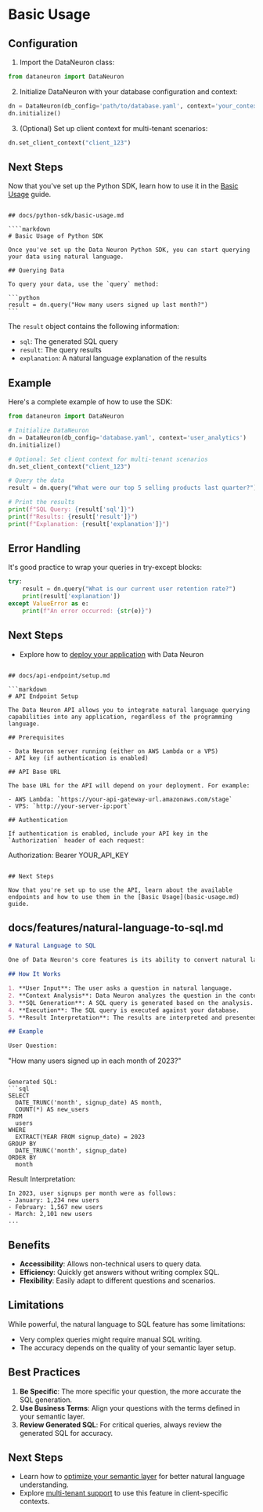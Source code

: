# Basic Usage

## Configuration

1. Import the DataNeuron class:

```python
from dataneuron import DataNeuron
```

2. Initialize DataNeuron with your database configuration and context:

```python
dn = DataNeuron(db_config='path/to/database.yaml', context='your_context_name')
dn.initialize()
```

3. (Optional) Set up client context for multi-tenant scenarios:

```python
dn.set_client_context("client_123")
```

## Next Steps

Now that you've set up the Python SDK, learn how to use it in the [Basic Usage](basic-usage.md) guide.

`````

## docs/python-sdk/basic-usage.md

````markdown
# Basic Usage of Python SDK

Once you've set up the Data Neuron Python SDK, you can start querying your data using natural language.

## Querying Data

To query your data, use the `query` method:

```python
result = dn.query("How many users signed up last month?")
```
`````

The `result` object contains the following information:

- `sql`: The generated SQL query
- `result`: The query results
- `explanation`: A natural language explanation of the results

## Example

Here's a complete example of how to use the SDK:

```python
from dataneuron import DataNeuron

# Initialize DataNeuron
dn = DataNeuron(db_config='database.yaml', context='user_analytics')
dn.initialize()

# Optional: Set client context for multi-tenant scenarios
dn.set_client_context("client_123")

# Query the data
result = dn.query("What were our top 5 selling products last quarter?")

# Print the results
print(f"SQL Query: {result['sql']}")
print(f"Results: {result['result']}")
print(f"Explanation: {result['explanation']}")
```

## Error Handling

It's good practice to wrap your queries in try-except blocks:

```python
try:
    result = dn.query("What is our current user retention rate?")
    print(result['explanation'])
except ValueError as e:
    print(f"An error occurred: {str(e)}")
```

## Next Steps

- Explore how to [deploy your application](../deployment/aws-lambda.md) with Data Neuron

````

## docs/api-endpoint/setup.md

```markdown
# API Endpoint Setup

The Data Neuron API allows you to integrate natural language querying capabilities into any application, regardless of the programming language.

## Prerequisites

- Data Neuron server running (either on AWS Lambda or a VPS)
- API key (if authentication is enabled)

## API Base URL

The base URL for the API will depend on your deployment. For example:

- AWS Lambda: `https://your-api-gateway-url.amazonaws.com/stage`
- VPS: `http://your-server-ip:port`

## Authentication

If authentication is enabled, include your API key in the `Authorization` header of each request:

````

Authorization: Bearer YOUR_API_KEY

```

## Next Steps

Now that you're set up to use the API, learn about the available endpoints and how to use them in the [Basic Usage](basic-usage.md) guide.
```

## docs/features/natural-language-to-sql.md

```markdown
# Natural Language to SQL

One of Data Neuron's core features is its ability to convert natural language questions into SQL queries. This allows users to interact with their data using everyday language, without needing to know SQL.

## How It Works

1. **User Input**: The user asks a question in natural language.
2. **Context Analysis**: Data Neuron analyzes the question in the context of your database schema and semantic layer.
3. **SQL Generation**: A SQL query is generated based on the analysis.
4. **Execution**: The SQL query is executed against your database.
5. **Result Interpretation**: The results are interpreted and presented in a human-readable format.

## Example

User Question:
```

"How many users signed up in each month of 2023?"

````

Generated SQL:
```sql
SELECT
  DATE_TRUNC('month', signup_date) AS month,
  COUNT(*) AS new_users
FROM
  users
WHERE
  EXTRACT(YEAR FROM signup_date) = 2023
GROUP BY
  DATE_TRUNC('month', signup_date)
ORDER BY
  month
````

Result Interpretation:

```
In 2023, user signups per month were as follows:
- January: 1,234 new users
- February: 1,567 new users
- March: 2,101 new users
...
```

## Benefits

- **Accessibility**: Allows non-technical users to query data.
- **Efficiency**: Quickly get answers without writing complex SQL.
- **Flexibility**: Easily adapt to different questions and scenarios.

## Limitations

While powerful, the natural language to SQL feature has some limitations:

- Very complex queries might require manual SQL writing.
- The accuracy depends on the quality of your semantic layer setup.

## Best Practices

1. **Be Specific**: The more specific your question, the more accurate the SQL generation.
2. **Use Business Terms**: Align your questions with the terms defined in your semantic layer.
3. **Review Generated SQL**: For critical queries, always review the generated SQL for accuracy.

## Next Steps

- Learn how to [optimize your semantic layer](../advanced-features/semantic-layer-optimization.md) for better natural language understanding.
- Explore [multi-tenant support](../features/multi-tenant-support.md) to use this feature in client-specific contexts.
